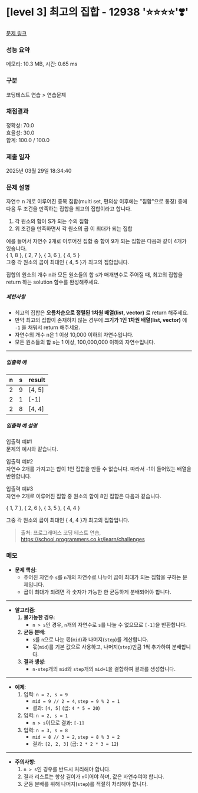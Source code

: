 # [level 3] 최고의 집합 - 12938 '⭐⭐⭐⭐'❣️'

[문제 링크](https://school.programmers.co.kr/learn/courses/30/lessons/12938?language=python3) 

### 성능 요약

메모리: 10.3 MB, 시간: 0.65 ms

### 구분

코딩테스트 연습 > 연습문제

### 채점결과

정확성: 70.0<br/>효율성: 30.0<br/>합계: 100.0 / 100.0

### 제출 일자

2025년 03월 29일 18:34:40

### 문제 설명

<p>자연수 n 개로 이루어진 중복 집합(multi set, 편의상 이후에는 "집합"으로 통칭) 중에 다음 두 조건을 만족하는 집합을 최고의 집합이라고 합니다.</p>

<ol>
<li>각 원소의 합이 S가 되는 수의 집합</li>
<li>위 조건을 만족하면서 각 원소의 곱 이 최대가 되는 집합</li>
</ol>

<p>예를 들어서 자연수 2개로 이루어진 집합 중 합이 9가 되는 집합은 다음과 같이 4개가 있습니다.<br>
{ 1, 8 }, { 2, 7 }, { 3, 6 }, { 4, 5 }<br>
그중 각 원소의 곱이 최대인 { 4, 5 }가 최고의 집합입니다.</p>

<p>집합의 원소의 개수 n과 모든 원소들의 합 s가 매개변수로 주어질 때, 최고의 집합을 return 하는 solution 함수를 완성해주세요.</p>

<h5>제한사항</h5>

<ul>
<li>최고의 집합은 <strong>오름차순으로 정렬된 1차원 배열(list, vector)</strong> 로 return 해주세요.</li>
<li>만약 최고의 집합이 존재하지 않는 경우에 <strong>크기가 1인 1차원 배열(list, vector)</strong> 에 <code>-1</code> 을 채워서 return 해주세요.</li>
<li>자연수의 개수 n은 1 이상 10,000 이하의 자연수입니다.</li>
<li>모든 원소들의 합 s는 1 이상, 100,000,000 이하의 자연수입니다.</li>
</ul>

<hr>

<h5>입출력 예</h5>
<table class="table">
        <thead><tr>
<th>n</th>
<th>s</th>
<th>result</th>
</tr>
</thead>
        <tbody><tr>
<td>2</td>
<td>9</td>
<td>[4, 5]</td>
</tr>
<tr>
<td>2</td>
<td>1</td>
<td>[-1]</td>
</tr>
<tr>
<td>2</td>
<td>8</td>
<td>[4, 4]</td>
</tr>
</tbody>
      </table>
<h5>입출력 예 설명</h5>

<p>입출력 예#1<br>
문제의 예시와 같습니다.</p>

<p>입출력 예#2<br>
자연수 2개를 가지고는 합이 1인 집합을 만들 수 없습니다. 따라서 -1이 들어있는 배열을 반환합니다.</p>

<p>입출력 예#3<br>
자연수 2개로 이루어진 집합 중 원소의 합이 8인 집합은 다음과 같습니다.</p>

<p>{ 1, 7 }, { 2, 6 }, { 3, 5 }, { 4, 4 }</p>

<p>그중 각 원소의 곱이 최대인 { 4, 4 }가 최고의 집합입니다.</p>


> 출처: 프로그래머스 코딩 테스트 연습, https://school.programmers.co.kr/learn/challenges

### 메모

- **문제 핵심**: 
  - 주어진 자연수 `s`를 `n`개의 자연수로 나누어 곱이 최대가 되는 집합을 구하는 문제입니다.
  - 곱이 최대가 되려면 각 숫자가 가능한 한 균등하게 분배되어야 합니다.

---

- **알고리즘**:
  1. **불가능한 경우**:
     - `n > s`인 경우, `n`개의 자연수로 `s`를 나눌 수 없으므로 `[-1]`을 반환합니다.
  2. **균등 분배**:
     - `s`를 `n`으로 나눈 몫(`mid`)과 나머지(`step`)를 계산합니다.
     - 몫(`mid`)를 기본 값으로 사용하고, 나머지(`step`)만큼 1씩 추가하여 분배합니다.
  3. **결과 생성**:
     - `n-step`개의 `mid`와 `step`개의 `mid+1`을 결합하여 결과를 생성합니다.

---

- **예제**:
  1. 입력: `n = 2, s = 9`
     - `mid = 9 // 2 = 4`, `step = 9 % 2 = 1`
     - 결과: `[4, 5]` (곱: `4 * 5 = 20`)
  2. 입력: `n = 2, s = 1`
     - `n > s`이므로 결과: `[-1]`
  3. 입력: `n = 3, s = 8`
     - `mid = 8 // 3 = 2`, `step = 8 % 3 = 2`
     - 결과: `[2, 2, 3]` (곱: `2 * 2 * 3 = 12`)

---

- **주의사항**:
  1. `n > s`인 경우를 반드시 처리해야 합니다.
  2. 결과 리스트는 항상 길이가 `n`이어야 하며, 값은 자연수여야 합니다.
  3. 균등 분배를 위해 나머지(`step`)를 적절히 처리해야 합니다.